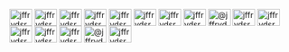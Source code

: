 <p align="left">
<a href="https://codepen.io/jffrydsr" target="blank"><img align="center" src="https://cdn.jsdelivr.net/npm/simple-icons@3.0.1/icons/codepen.svg" alt="jffrydsr" height="30" width="40" /></a>
<a href="https://dev.to/jffrydsr" target="blank"><img align="center" src="https://cdn.jsdelivr.net/npm/simple-icons@3.0.1/icons/dev-dot-to.svg" alt="jffrydsr" height="30" width="40" /></a>
<a href="https://twitter.com/jffrydsr" target="blank"><img align="center" src="https://cdn.jsdelivr.net/npm/simple-icons@3.0.1/icons/twitter.svg" alt="jffrydsr" height="30" width="40" /></a>
<a href="https://linkedin.com/in/jffrydsr" target="blank"><img align="center" src="https://cdn.jsdelivr.net/npm/simple-icons@3.0.1/icons/linkedin.svg" alt="jffrydsr" height="30" width="40" /></a>
<a href="https://stackoverflow.com/users/jffrydsr" target="blank"><img align="center" src="https://cdn.jsdelivr.net/npm/simple-icons@3.0.1/icons/stackoverflow.svg" alt="jffrydsr" height="30" width="40" /></a>
<a href="https://codesandbox.com/jffrydsr" target="blank"><img align="center" src="https://cdn.jsdelivr.net/npm/simple-icons@3.0.1/icons/codesandbox.svg" alt="jffrydsr" height="30" width="40" /></a>
<a href="https://fb.com/jffrydsr" target="blank"><img align="center" src="https://cdn.jsdelivr.net/npm/simple-icons@3.0.1/icons/facebook.svg" alt="jffrydsr" height="30" width="40" /></a>
<a href="https://instagram.com/jffrydsr" target="blank"><img align="center" src="https://cdn.jsdelivr.net/npm/simple-icons@3.0.1/icons/instagram.svg" alt="jffrydsr" height="30" width="40" /></a>
<a href="https://medium.com/@jffrydsr" target="blank"><img align="center" src="https://cdn.jsdelivr.net/npm/simple-icons@3.0.1/icons/medium.svg" alt="@jffrydsr" height="30" width="40" /></a>
<a href="https://www.youtube.com/c/jffrydsr" target="blank"><img align="center" src="https://cdn.jsdelivr.net/npm/simple-icons@3.0.1/icons/youtube.svg" alt="jffrydsr" height="30" width="40" /></a>
<a href="https://www.codechef.com/users/jffrydsr" target="blank"><img align="center" src="https://cdn.jsdelivr.net/npm/simple-icons@3.1.0/icons/codechef.svg" alt="jffrydsr" height="30" width="40" /></a>
<a href="https://www.hackerrank.com/jffrydsr" target="blank"><img align="center" src="https://cdn.jsdelivr.net/npm/simple-icons@3.0.1/icons/hackerrank.svg" alt="jffrydsr" height="30" width="40" /></a>
<a href="https://codeforces.com/profile/jffrydsr" target="blank"><img align="center" src="https://cdn.jsdelivr.net/npm/simple-icons@3.0.1/icons/codeforces.svg" alt="jffrydsr" height="30" width="40" /></a>
<a href="https://www.leetcode.com/jffrydsr" target="blank"><img align="center" src="https://cdn.jsdelivr.net/npm/simple-icons@3.0.1/icons/leetcode.svg" alt="jffrydsr" height="30" width="40" /></a>
<a href="https://www.hackerearth.com/@jffrydsr" target="blank"><img align="center" src="https://cdn.jsdelivr.net/npm/simple-icons@3.0.1/icons/hackerearth.svg" alt="@jffrydsr" height="30" width="40" /></a>
<a href="https://www.topcoder.com/members/jffrydsr" target="blank"><img align="center" src="https://cdn.jsdelivr.net/npm/simple-icons@3.0.1/icons/topcoder.svg" alt="jffrydsr" height="30" width="40" /></a>
</p>